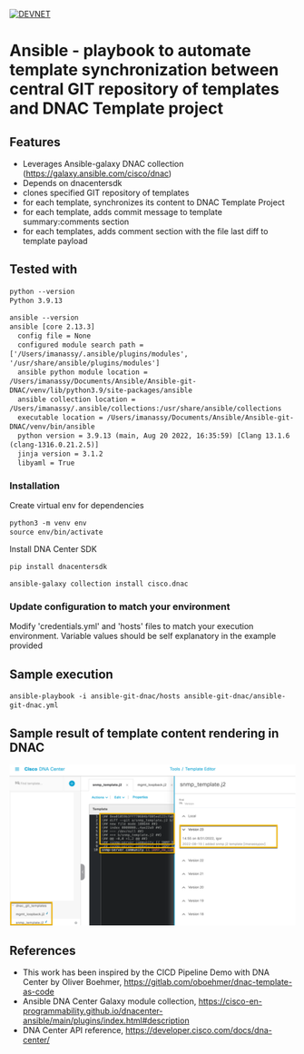 [![DEVNET](https://upload.wikimedia.org/wikipedia/en/f/f8/CiscoDevNet2.png)](https://developer.cisco.com)

# Ansible - playbook to automate template synchronization between central GIT repository of templates and DNAC Template project

## Features
- Leverages Ansible-galaxy DNAC collection (https://galaxy.ansible.com/cisco/dnac)
- Depends on dnacentersdk
- clones specified GIT repository of templates
- for each template, synchronizes its content to DNAC Template Project
- for each template, adds commit message to template summary:comments section
- for each templates, adds comment section with the file last diff to template payload

## Tested with
```
python --version
Python 3.9.13
```
```
ansible --version
ansible [core 2.13.3]
  config file = None
  configured module search path = ['/Users/imanassy/.ansible/plugins/modules', '/usr/share/ansible/plugins/modules']
  ansible python module location = /Users/imanassy/Documents/Ansible/Ansible-git-DNAC/venv/lib/python3.9/site-packages/ansible
  ansible collection location = /Users/imanassy/.ansible/collections:/usr/share/ansible/collections
  executable location = /Users/imanassy/Documents/Ansible/Ansible-git-DNAC/venv/bin/ansible
  python version = 3.9.13 (main, Aug 20 2022, 16:35:59) [Clang 13.1.6 (clang-1316.0.21.2.5)]
  jinja version = 3.1.2
  libyaml = True
```

### Installation
Create virtual env for dependencies
```
python3 -m venv env
source env/bin/activate
```

Install DNA Center SDK
```
pip install dnacentersdk
```

```
ansible-galaxy collection install cisco.dnac
```

### Update configuration to match your environment
Modify 'credentials.yml' and 'hosts' files to match your execution environment. Variable values should be self explanatory in the example provided

## Sample execution
```
ansible-playbook -i ansible-git-dnac/hosts ansible-git-dnac/ansible-git-dnac.yml
```

## Sample result of template content rendering in DNAC
[![DEVNET](https://github.com/imanassypov/ansible-git-dnac/blob/main/sample_run.png)](https://github.com/imanassypov/ansible-git-dnac/blob/main/sample_run.png)

## References
- This work has been inspired by the CICD Pipeline Demo with DNA Center by Oliver Boehmer, https://gitlab.com/oboehmer/dnac-template-as-code
- Ansible DNA Center Galaxy module collection, https://cisco-en-programmability.github.io/dnacenter-ansible/main/plugins/index.html#description
- DNA Center API reference, https://developer.cisco.com/docs/dna-center/
